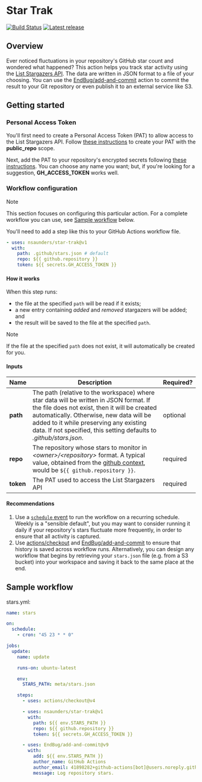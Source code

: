 # Star Trak

[![Build Status](https://github.com/nsaunders/star-trak/workflows/build/badge.svg)](https://github.com/nsaunders/star-trak/actions/workflows/build.yml?query=branch%3Amaster)
[![Latest release](http://img.shields.io/github/release/nsaunders/star-trak.svg)](https://github.com/nsaunders/star-trak/releases)

## Overview

Ever noticed fluctuations in your repository's GitHub star count and wondered
what happened? This action helps you track star activity using the
[List Stargazers API](https://docs.github.com/en/rest/activity/starring?apiVersion=2022-11-28#list-stargazers).
The data are written in JSON format to a file of your choosing. You can use the
[EndBug/add-and-commit](https://github.com/EndBug/add-and-commit) action to
commit the result to your Git repository or even publish it to an external
service like S3.

## Getting started

### Personal Access Token

You'll first need to create a Personal Access Token (PAT) to allow access to the
List Stargazers API. Follow
[these instructions](https://docs.github.com/en/enterprise-server@3.4/authentication/keeping-your-account-and-data-secure/creating-a-personal-access-token)
to create your PAT with the **public_repo** scope.

Next, add the PAT to your repository's encrypted secrets following
[these instructions](https://docs.github.com/en/actions/security-guides/encrypted-secrets#creating-encrypted-secrets-for-a-repository).
You can choose any name you want; but, if you're looking for a suggestion,
**GH_ACCESS_TOKEN** works well.

### Workflow configuration

<!-- prettier-ignore-start -->
> [!NOTE]
> This section focuses on configuring this particular action. For a complete
> workflow you can use, see [Sample workflow](#sample-workflow) below.
<!-- prettier-ignore-end -->

You'll need to add a step like this to your GitHub Actions workflow file.

```yaml
- uses: nsaunders/star-trak@v1
  with:
    path: .github/stars.json # default
    repo: ${{ github.repository }}
    token: ${{ secrets.GH_ACCESS_TOKEN }}
```

#### How it works

When this step runs:

- the file at the specified `path` will be read if it exists;
- a new entry containing _added_ and _removed_ stargazers will be added; and
- the result will be saved to the file at the specified `path`.

<!-- prettier-ignore-start -->
> [!NOTE]
> If the file at the specified `path` does not exist, it will automatically be
> created for you.
<!-- prettier-ignore-end -->

#### Inputs

| Name      | Description                                                                                                                                                                                                                                                                                          | Required? |
| --------- | ---------------------------------------------------------------------------------------------------------------------------------------------------------------------------------------------------------------------------------------------------------------------------------------------------- | --------- |
| **path**  | The path (relative to the workspace) where star data will be written in JSON format. If the file does not exist, then it will be created automatically. Otherwise, new data will be added to it while preserving any existing data. If not specified, this setting defaults to _.github/stars.json_. | optional  |
| **repo**  | The repository whose stars to monitor in _&lt;owner&gt;/&lt;repository&gt;_ format. A typical value, obtained from the [github context](https://docs.github.com/en/actions/learn-github-actions/contexts#github-context), would be `${{ github.repository }}`.                                       | required  |
| **token** | The PAT used to access the List Stargazers API                                                                                                                                                                                                                                                       | required  |

#### Recommendations

1. Use a
   [`schedule` event](https://docs.github.com/en/actions/using-workflows/events-that-trigger-workflows#schedule)
   to run the workflow on a recurring schedule. Weekly is a "sensible default",
   but you may want to consider running it daily if your repository's stars
   fluctuate more frequently, in order to ensure that all activity is captured.
2. Use [actions/checkout](https://github.com/actions/checkout) and
   [EndBug/add-and-commit](https://github.com/EndBug/add-and-commit) to ensure
   that history is saved across workflow runs. Alternatively, you can design any
   workflow that begins by retrieving your `stars.json` file (e.g. from a S3
   bucket) into your workspace and saving it back to the same place at the end.

## Sample workflow

stars.yml:

```yaml
name: stars

on:
  schedule:
    - cron: "45 23 * * 0"

jobs:
  update:
    name: update

    runs-on: ubuntu-latest

    env:
      STARS_PATH: meta/stars.json

    steps:
      - uses: actions/checkout@v4

      - uses: nsaunders/star-trak@v1
        with:
          path: ${{ env.STARS_PATH }}
          repo: ${{ github.repository }}
          token: ${{ secrets.GH_ACCESS_TOKEN }}

      - uses: EndBug/add-and-commit@v9
        with:
          add: ${{ env.STARS_PATH }}
          author_name: GitHub Actions
          author_email: 41898282+github-actions[bot]@users.noreply.github.com
          message: Log repository stars.
```
